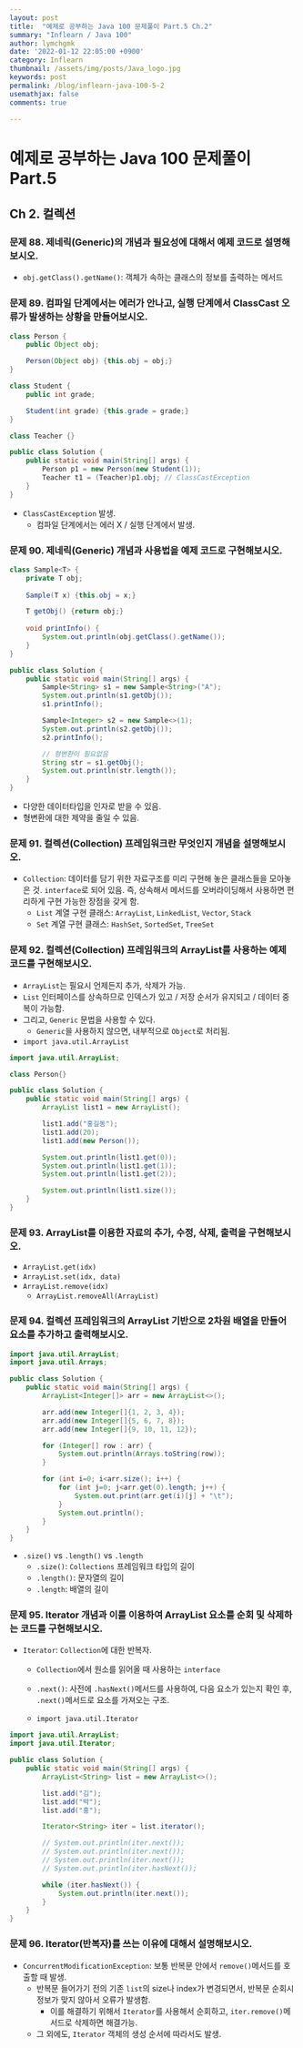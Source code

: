 ```yaml
---
layout: post
title:  "예제로 공부하는 Java 100 문제풀이 Part.5 Ch.2"
summary: "Inflearn / Java 100"
author: lymchgmk
date: '2022-01-12 22:05:00 +0900'
category: Inflearn
thumbnail: /assets/img/posts/Java_logo.jpg
keywords: post
permalink: /blog/inflearn-java-100-5-2
usemathjax: false
comments: true

---
```


# 예제로 공부하는 Java 100 문제풀이 Part.5

## Ch 2. 컬렉션

### 문제 88. 제네릭(Generic)의 개념과 필요성에 대해서 예제 코드로 설명해보시오.

- `obj.getClass().getName()`: 객체가 속하는 클래스의 정보를 출력하는 메서드



### 문제 89. 컴파일 단계에서는 에러가 안나고, 실행 단계에서 ClassCast 오류가 발생하는 상황을 만들어보시오.

```Java
class Person {
    public Object obj;

    Person(Object obj) {this.obj = obj;}
}

class Student {
    public int grade;

    Student(int grade) {this.grade = grade;}
}

class Teacher {}

public class Solution {
    public static void main(String[] args) {
        Person p1 = new Person(new Student(1));
        Teacher t1 = (Teacher)p1.obj; // ClassCastException
    }
}
```

- `ClassCastException` 발생.
  - 컴파일 단계에서는 에러 X / 실행 단계에서 발생.



### 문제 90. 제네릭(Generic) 개념과 사용법을 예제 코드로 구현해보시오.

``` Java
class Sample<T> {
    private T obj;
    
    Sample(T x) {this.obj = x;}

    T getObj() {return obj;}
    
    void printInfo() {
        System.out.println(obj.getClass().getName());
    }
}

public class Solution {
    public static void main(String[] args) {
        Sample<String> s1 = new Sample<String>("A");
        System.out.println(s1.getObj());
        s1.printInfo();

        Sample<Integer> s2 = new Sample<>(1);
        System.out.println(s2.getObj());
        s2.printInfo();

        // 형변환이 필요없음
        String str = s1.getObj();
        System.out.println(str.length());
    }
}
```

- 다양한 데이터타입을 인자로 받을 수 있음.
- 형변환에 대한 제약을 줄일 수 있음.



### 문제 91. 컬렉션(Collection) 프레임워크란 무엇인지 개념을 설명해보시오.

- `Collection`: 데이터를 담기 위한 자료구조를 미리 구현해 놓은 클래스들을 모아놓은 것. `interface`로 되어 있음. 즉, 상속해서 메서드를 오버라이딩해서 사용하면 편리하게 구현 가능한 장점을 갖게 함.
  - `List` 계열 구현 클래스: `ArrayList`, `LinkedList`, `Vector`, `Stack`
  - `Set` 계열 구현 클래스: `HashSet`, `SortedSet`, `TreeSet`



### 문제 92. 컬렉션(Collection) 프레임워크의 ArrayList를 사용하는 예제 코드를 구현해보시오.

- `ArrayList`는 필요시 언제든지 추가, 삭제가 가능.
- `List` 인터페이스를 상속하므로 인덱스가 있고 / 저장 순서가 유지되고 / 데이터 중복이 가능함.
- 그리고, `Generic` 문법을 사용할 수 있다.
  - `Generic`을 사용하지 않으면, 내부적으로 `Object`로 처리됨.
- `import java.util.ArrayList`

```Java
import java.util.ArrayList;

class Person{}

public class Solution {
    public static void main(String[] args) {
        ArrayList list1 = new ArrayList();

        list1.add("홍길동");
        list1.add(20);
        list1.add(new Person());

        System.out.println(list1.get(0));
        System.out.println(list1.get(1));
        System.out.println(list1.get(2));

        System.out.println(list1.size());
    }
}
```



### 문제 93. ArrayList를 이용한 자료의 추가, 수정, 삭제, 출력을 구현해보시오.

- `ArrayList.get(idx)`
- `ArrayList.set(idx, data)`
- `ArrayList.remove(idx)`
  - `ArrayList.removeAll(ArrayList)`



### 문제 94. 컬렉션 프레임워크의 ArrayList 기반으로 2차원 배열을 만들어 요소를 추가하고 출력해보시오.

```Java
import java.util.ArrayList;
import java.util.Arrays;

public class Solution {
    public static void main(String[] args) {
        ArrayList<Integer[]> arr = new ArrayList<>();

        arr.add(new Integer[]{1, 2, 3, 4});
        arr.add(new Integer[]{5, 6, 7, 8});
        arr.add(new Integer[]{9, 10, 11, 12});

        for (Integer[] row : arr) {
            System.out.println(Arrays.toString(row));
        }

        for (int i=0; i<arr.size(); i++) {
            for (int j=0; j<arr.get(0).length; j++) {
                System.out.print(arr.get(i)[j] + "\t");
            }
            System.out.println();
        }
    }
}
```

- `.size()` vs `.length()` vs `.length`
  - `.size()`: `Collections` 프레임워크 타입의 길이
  - `.length()`: 문자열의 길이
  - `.length`: 배열의 길이



### 문제 95. Iterator 개념과 이를 이용하여 ArrayList 요소를 순회 및 삭제하는 코드를 구현해보시오.

- `Iterator`: `Collection`에 대한 반복자.

  - `Collection`에서 원소를 읽어올 때 사용하는 `interface`
  - `.next()`: 사전에 `.hasNext()`메서드를 사용하여, 다음 요소가 있는지 확인 후, `.next()`메서드로 요소를 가져오는 구조.

  - `import java.util.Iterator`

```Java
import java.util.ArrayList;
import java.util.Iterator;

public class Solution {
    public static void main(String[] args) {
        ArrayList<String> list = new ArrayList<>();

        list.add("김");
        list.add("박");
        list.add("홍");

        Iterator<String> iter = list.iterator();

        // System.out.println(iter.next());
        // System.out.println(iter.next());
        // System.out.println(iter.next());
        // System.out.println(iter.hasNext());

        while (iter.hasNext()) {
            System.out.println(iter.next());
        }
    }
}
```



### 문제 96. Iterator(반복자)를 쓰는 이유에 대해서 설명해보시오.

- `ConcurrentModificationException`: 보통 반복문 안에서 `remove()`메서드를 호출할 때 발생.
  - 반복문 들어가기 전의 기존 `list`의 size나 index가 변경되면서, 반복문 순회시 정보가 맞지 않아서 오류가 발생함.
    - 이를 해결하기 위해서 `Iterator`를 사용해서 순회하고, `iter.remove()`메서드로 삭제하면 해결가능.
  - 그 외에도, `Iterator` 객체의 생성 순서에 따라서도 발생.

